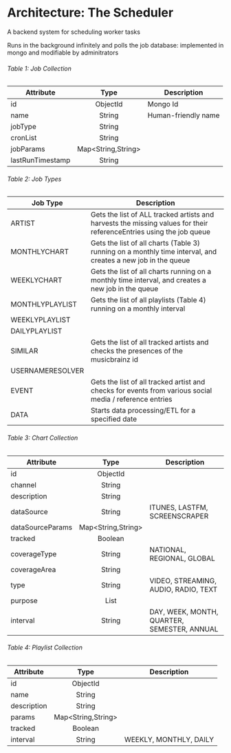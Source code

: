 # Architecture: The Scheduler
A backend system for scheduling worker tasks

Runs in the background infinitely and polls the job database: implemented in mongo and modifiable by adminitrators

###### Table 1: Job Collection
| Attribute         | Type                | Description         |
| ----------------- |:-------------------:| --------------------|
| id                | ObjectId            | Mongo Id            |
| name              | String              | Human-friendly name |
| jobType           | String              |                     |
| cronList          | String              |                     |
| jobParams         | Map<String,String>  |                     |
| lastRunTimestamp  | String              |                     |

###### Table 2: Job Types
| Job Type            | Description | 
| ------------------- | ----------- |
| ARTIST              | Gets the list of ALL tracked artists and harvests the missing values for their referenceEntries using the job queue|
| MONTHLYCHART        | Gets the list of all charts (Table 3) running on a monthly time interval, and creates a new job in the queue |
| WEEKLYCHART         | Gets the list of all charts running on a monthly time interval, and creates a new job in the queue |
| MONTHLYPLAYLIST     | Gets the list of all playlists (Table 4) running on a monthly interval |
| WEEKLYPLAYLIST      |             |
| DAILYPLAYLIST       |             |
| SIMILAR             | Gets the list of all tracked artists and checks the presences of the musicbrainz id |
| USERNAMERESOLVER    |             |
| EVENT               | Gets the list of all tracked artist and checks for events from various social media / reference entries |
| DATA                | Starts data processing/ETL for a specified date |

###### Table 3: Chart Collection
| Attribute           | Type                | Description  |
| ------------------- |:-------------------:| -------------|
| id                  | ObjectId            |              |
| channel             | String              |              |
| description         | String              |              |
| dataSource          | String              | ITUNES, LASTFM, SCREENSCRAPER |
| dataSourceParams    | Map<String,String>  |              |
| tracked             | Boolean             |              |
| coverageType        | String              | NATIONAL, REGIONAL, GLOBAL |
| coverageArea        | String              |              |
| type                | String              | VIDEO, STREAMING, AUDIO, RADIO, TEXT |
| purpose             | List<String>        |              |
| interval            | String              | DAY, WEEK, MONTH, QUARTER, SEMESTER, ANNUAL |

###### Table 4: Playlist Collection
| Attribute           | Type                | Description  |
| ------------------- |:-------------------:| -------------|
| id                  | ObjectId            |              |
| name                | String              |              |
| description         | String              |              |
| params              | Map<String,String>  |              |
| tracked             | Boolean             |              |
| interval            | String              | WEEKLY, MONTHLY, DAILY |

